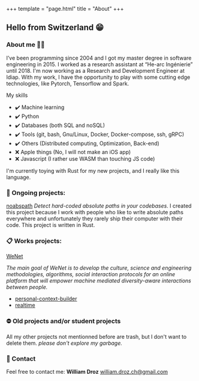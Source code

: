 +++
template = "page.html"
title = "About"
+++

## Hello from Switzerland 😁

### About me 🧔🏼

I’ve been programming since 2004 and I got my master degree in software engineering in 2015. I worked as a research assistant at “He-arc Ingénierie” until 2018. I'm now working as a Research and Development Engineer at Idiap. With my work, I have the opportunity to play with some cutting edge technologies, like Pytorch, Tensorflow and Spark.

My skills

*  ✔️ Machine learning
*  ✔️ Python
*  ✔️ Databases (both SQL and noSQL)
*  ✔️ Tools (git, bash, Gnu/Linux, Docker, Docker-compose, ssh, gRPC)
*  ✔️ Others (Distributed computing, Optimization, Back-end)
*  ❌ Apple things (No, I will not make an iOS app)
*  ❌ Javascript (I rather use WASM than touching JS code)

I'm currently toying with Rust for my new projects, and I really like this language.

### 🔧 Ongoing projects:

[noabspath](https://github.com/wdroz/noabspath) *Detect hard-coded absolute paths in your codebases*. I created this project because I work with people who like to write absolute paths everywhere and unfortunately they rarely ship their computer with their code. This project is written in Rust.

### 📋 Works projects:

[WeNet](https://www.internetofus.eu/)

*The main goal of WeNet is to develop the culture, science and engineering methodologies, algorithms, social interaction protocols for an online platform that will empower machine mediated diversity-aware interactions between people.*

  * [personal-context-builder](https://github.com/InternetOfUs/personal-context-builder)
  * [realtime](https://github.com/InternetOfUs/realtime)

### ⛔️ Old projects and/or student projects

All my other projects not mentionned before are trash, but I don't want to delete them. *please don't explore my garbage.*

### 💬 Contact

Feel free to contact me: **William Droz** <william.droz.ch@gmail.com>
